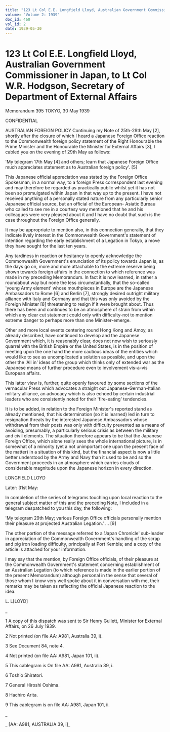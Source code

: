 ```yaml
---
title: "123 Lt Col E.E. Longfield Lloyd, Australian Government Commissioner in Japan, to Lt Col W.R. Hodgson, Secretary of Department of External Affairs"
volume: "Volume 2: 1939"
doc_id: 460
vol_id: 2
date: 1939-05-30
---
```


# 123 Lt Col E.E. Longfield Lloyd, Australian Government Commissioner in Japan, to Lt Col W.R. Hodgson, Secretary of Department of External Affairs

Memorandum 395 TOKYO, 30 May 1939

CONFIDENTIAL

AUSTRALIAN FOREIGN POLICY Continuing my Note of 25th-29th May [2], shortly after the closure of which I heard a Japanese Foreign Office reaction to the Commonwealth foreign policy statement of the Right Honourable the Prime Minister and the Honourable the Minister for External Affairs [3], I cabled you on the evening of 29th May as follows:

'My telegram 17th May [4] and others; learn that Japanese Foreign Office much appreciates statement as to Australian foreign policy'. [5]

This Japanese official appreciation was stated by the Foreign Office Spokesman, in a normal way, to a foreign Press correspondent last evening and may therefore be regarded as practically public whilst yet it has not been so promulgated within Japan in that way up to the present. I have not received anything of a personally stated nature from any particularly senior Japanese official source, but an official of the European- Asiatic Bureau who called to see me in a courtesy way mentioned that he and his colleagues were very pleased about it and I have no doubt that such is the case throughout the Foreign Office generally.

It may be appropriate to mention also, in this connection generally, that they indicate lively interest in the Commonwealth Government's statement of intention regarding the early establishment of a Legation in Tokyo, a move they have sought for the last ten years.

Any tardiness in reaction or hesitancy to openly acknowledge the Commonwealth Government's enunciation of its policy towards Japan is, as the days go on, more and more attachable to the extreme reserve being shown towards foreign affairs in the connection to which reference was made in my preceding Memorandum. In fact it is now learned, in rather a roundabout way but none the less circumstantially, that the so-called 'young Army element' whose mouthpieces in Europe are the Japanese Ambassadors to Rome [6] and Berlin [7], strongly desired outright military alliance with Italy and Germany and that this was only avoided by the Foreign Minister [8] threatening to resign if it were brought about. Thus there has been and continues to be an atmosphere of strain from within which any clear cut statement could only with difficulty-not to mention extreme danger to perhaps more than one Minister-emerge.

Other and more local events centering round Hong Kong and Amoy, as already described, have continued to develop and the Japanese Government which, it is reasonably clear, does not now wish to seriously quarrel with the British Empire or the United States, is in the position of meeting upon the one hand the more cautious ideas of the entities which would like to see as uncomplicated a solution as possible, and upon the other the 'All in' ideas of the group which thinks only of extended war as the Japanese means of further procedure even to involvement vis-a-vis European affairs.

This latter view is, further, quite openly favoured by some sections of the vernacular Press which advocates a straight out Japanese-German-Italian military alliance, an advocacy which is also echoed by certain industrial leaders who are consistently noted for their 'fire-eating' tendencies.

It is to be added, in relation to the Foreign Minister's reported stand as already mentioned, that his determination (so it is learned) led in turn to resignation threats by the interested Japanese Ambassadors whose withdrawal from their posts was only with difficulty prevented as a means of avoiding, presumably, a particularly serious crisis as between the military and civil elements. The situation therefore appears to be that the Japanese Foreign Office, which alone really sees the whole international picture, is in somewhat of a minority (yet a not unimportant one upon the present face of the matter) in a situation of this kind, but the financial aspect is now a little better understood by the Army and Navy than it used to be and so the Government proceeds in an atmosphere which carries clouds of considerable magnitude upon the Japanese horizon in every direction.

LONGFIELD LLOYD

Later: 31st May:

In completion of the series of telegrams touching upon local reaction to the general subject matter of this and the preceding Note, I included in a telegram despatched to you this day, the following:

'My telegram 29th May; various Foreign Office officials personally mention their pleasure at projected Australian Legation.' ... [9]

The other portion of the message referred to a 'Japan Chronicle' sub-leader in appreciation of the Commonwealth Government's handling of the scrap and pig iron loading difficulty, principally at Port Kembla; and a copy of the article is attached for your information.

I may say that the mention, by Foreign Office officials, of their pleasure at the Commonwealth Government's statement concerning establishment of an Australian Legation (to which reference is made in the earlier portion of the present Memorandum) although personal in the sense that several of those whom I know very well spoke about it in conversation with me, their remarks may be taken as reflecting the official Japanese reaction to the idea.

L. L[LOYD]

_

1 A copy of this dispatch was sent to Sir Henry Gullett, Minister for External Affairs, on 26 July 1939.

2 Not printed (on file AA: A981, Australia 39, i).

3 See Document 84, note 4.

4 Not printed (on file AA: A981, Japan 101, ii).

5 This cablegram is On file AA: A981, Australia 39, i.

6 Toshio Shiratori.

7 General Hiroshi Oshima.

8 Hachiro Arita.

9 This cablegram is on file AA: A981, Japan 101, ii.

_

_ [AA: A981, AUSTRALIA 39, i]_
